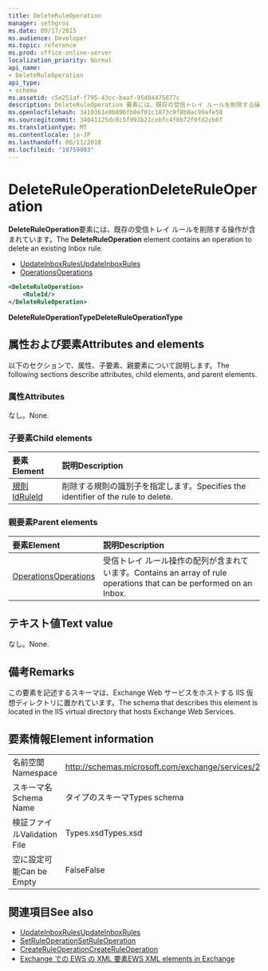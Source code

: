 ```yaml
---
title: DeleteRuleOperation
manager: sethgros
ms.date: 09/17/2015
ms.audience: Developer
ms.topic: reference
ms.prod: office-online-server
localization_priority: Normal
api_name:
- DeleteRuleOperation
api_type:
- schema
ms.assetid: c5e251af-f795-43cc-baaf-95d84475677c
description: DeleteRuleOperation 要素には、既存の受信トレイ ルールを削除する操作が含まれています。
ms.openlocfilehash: 3410361e0b896fb0ef01c1873c9f8b0ac99afe58
ms.sourcegitcommit: 34041125dc8c5f993b21cebfc4f8b72f0fd2cb6f
ms.translationtype: MT
ms.contentlocale: ja-JP
ms.lasthandoff: 06/11/2018
ms.locfileid: "19759993"
---
```

# <a name="deleteruleoperation"></a><span data-ttu-id="18086-103">DeleteRuleOperation</span><span class="sxs-lookup"><span data-stu-id="18086-103">DeleteRuleOperation</span></span>

<span data-ttu-id="18086-104">**DeleteRuleOperation**要素には、既存の受信トレイ ルールを削除する操作が含まれています。</span><span class="sxs-lookup"><span data-stu-id="18086-104">The **DeleteRuleOperation** element contains an operation to delete an existing Inbox rule.</span></span> 
  
- [<span data-ttu-id="18086-105">UpdateInboxRules</span><span class="sxs-lookup"><span data-stu-id="18086-105">UpdateInboxRules</span></span>](updateinboxrules.md)
- [<span data-ttu-id="18086-106">Operations</span><span class="sxs-lookup"><span data-stu-id="18086-106">Operations</span></span>](operations.md)
  
```XML
<DeleteRuleOperation>
    <RuleId/>
</DeleteRuleOperation>
```

 <span data-ttu-id="18086-107">**DeleteRuleOperationType**</span><span class="sxs-lookup"><span data-stu-id="18086-107">**DeleteRuleOperationType**</span></span>
## <a name="attributes-and-elements"></a><span data-ttu-id="18086-108">属性および要素</span><span class="sxs-lookup"><span data-stu-id="18086-108">Attributes and elements</span></span>

<span data-ttu-id="18086-109">以下のセクションで、属性、子要素、親要素について説明します。</span><span class="sxs-lookup"><span data-stu-id="18086-109">The following sections describe attributes, child elements, and parent elements.</span></span>
  
### <a name="attributes"></a><span data-ttu-id="18086-110">属性</span><span class="sxs-lookup"><span data-stu-id="18086-110">Attributes</span></span>

<span data-ttu-id="18086-111">なし。</span><span class="sxs-lookup"><span data-stu-id="18086-111">None.</span></span>
  
### <a name="child-elements"></a><span data-ttu-id="18086-112">子要素</span><span class="sxs-lookup"><span data-stu-id="18086-112">Child elements</span></span>

|<span data-ttu-id="18086-113">**要素**</span><span class="sxs-lookup"><span data-stu-id="18086-113">**Element**</span></span>|<span data-ttu-id="18086-114">**説明**</span><span class="sxs-lookup"><span data-stu-id="18086-114">**Description**</span></span>|
|:-----|:-----|
|[<span data-ttu-id="18086-115">規則 Id</span><span class="sxs-lookup"><span data-stu-id="18086-115">RuleId</span></span>](ruleid.md) <br/> |<span data-ttu-id="18086-116">削除する規則の識別子を指定します。</span><span class="sxs-lookup"><span data-stu-id="18086-116">Specifies the identifier of the rule to delete.</span></span>  <br/> |
   
### <a name="parent-elements"></a><span data-ttu-id="18086-117">親要素</span><span class="sxs-lookup"><span data-stu-id="18086-117">Parent elements</span></span>

|<span data-ttu-id="18086-118">**要素**</span><span class="sxs-lookup"><span data-stu-id="18086-118">**Element**</span></span>|<span data-ttu-id="18086-119">**説明**</span><span class="sxs-lookup"><span data-stu-id="18086-119">**Description**</span></span>|
|:-----|:-----|
|[<span data-ttu-id="18086-120">Operations</span><span class="sxs-lookup"><span data-stu-id="18086-120">Operations</span></span>](operations.md) <br/> |<span data-ttu-id="18086-121">受信トレイ ルール操作の配列が含まれています。</span><span class="sxs-lookup"><span data-stu-id="18086-121">Contains an array of rule operations that can be performed on an Inbox.</span></span>  <br/> |
   
## <a name="text-value"></a><span data-ttu-id="18086-122">テキスト値</span><span class="sxs-lookup"><span data-stu-id="18086-122">Text value</span></span>

<span data-ttu-id="18086-123">なし。</span><span class="sxs-lookup"><span data-stu-id="18086-123">None.</span></span>
  
## <a name="remarks"></a><span data-ttu-id="18086-124">備考</span><span class="sxs-lookup"><span data-stu-id="18086-124">Remarks</span></span>

<span data-ttu-id="18086-125">この要素を記述するスキーマは、Exchange Web サービスをホストする IIS 仮想ディレクトリに置かれています。</span><span class="sxs-lookup"><span data-stu-id="18086-125">The schema that describes this element is located in the IIS virtual directory that hosts Exchange Web Services.</span></span>
  
## <a name="element-information"></a><span data-ttu-id="18086-126">要素情報</span><span class="sxs-lookup"><span data-stu-id="18086-126">Element information</span></span>

|||
|:-----|:-----|
|<span data-ttu-id="18086-127">名前空間</span><span class="sxs-lookup"><span data-stu-id="18086-127">Namespace</span></span>  <br/> |http://schemas.microsoft.com/exchange/services/2006/types  <br/> |
|<span data-ttu-id="18086-128">スキーマ名</span><span class="sxs-lookup"><span data-stu-id="18086-128">Schema Name</span></span>  <br/> |<span data-ttu-id="18086-129">タイプのスキーマ</span><span class="sxs-lookup"><span data-stu-id="18086-129">Types schema</span></span>  <br/> |
|<span data-ttu-id="18086-130">検証ファイル</span><span class="sxs-lookup"><span data-stu-id="18086-130">Validation File</span></span>  <br/> |<span data-ttu-id="18086-131">Types.xsd</span><span class="sxs-lookup"><span data-stu-id="18086-131">Types.xsd</span></span>  <br/> |
|<span data-ttu-id="18086-132">空に設定可能</span><span class="sxs-lookup"><span data-stu-id="18086-132">Can be Empty</span></span>  <br/> |<span data-ttu-id="18086-133">False</span><span class="sxs-lookup"><span data-stu-id="18086-133">False</span></span>  <br/> |
   
## <a name="see-also"></a><span data-ttu-id="18086-134">関連項目</span><span class="sxs-lookup"><span data-stu-id="18086-134">See also</span></span>

- [<span data-ttu-id="18086-135">UpdateInboxRules</span><span class="sxs-lookup"><span data-stu-id="18086-135">UpdateInboxRules</span></span>](updateinboxrules.md) 
- [<span data-ttu-id="18086-136">SetRuleOperation</span><span class="sxs-lookup"><span data-stu-id="18086-136">SetRuleOperation</span></span>](setruleoperation.md) 
- [<span data-ttu-id="18086-137">CreateRuleOperation</span><span class="sxs-lookup"><span data-stu-id="18086-137">CreateRuleOperation</span></span>](createruleoperation.md)
- [<span data-ttu-id="18086-138">Exchange での EWS の XML 要素</span><span class="sxs-lookup"><span data-stu-id="18086-138">EWS XML elements in Exchange</span></span>](ews-xml-elements-in-exchange.md)

